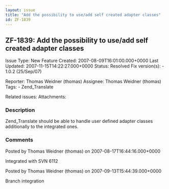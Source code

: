 ```yaml
---
layout: issue
title: "Add the possibility to use/add self created adapter classes"
id: ZF-1839
---
```


ZF-1839: Add the possibility to use/add self created adapter classes
--------------------------------------------------------------------

 Issue Type: New Feature Created: 2007-08-09T16:01:00.000+0000 Last Updated: 2007-11-15T14:22:27.000+0000 Status: Resolved Fix version(s): - 1.0.2 (25/Sep/07)
 
 Reporter:  Thomas Weidner (thomas)  Assignee:  Thomas Weidner (thomas)  Tags: - Zend\_Translate
 
 Related issues: 
 Attachments: 
### Description

Zend\_Translate should be able to handle user defined adapter classes additionally to the integrated ones.

 

 

### Comments

Posted by Thomas Weidner (thomas) on 2007-08-17T16:44:16.000+0000

Integrated with SVN 6112

 

 

Posted by Thomas Weidner (thomas) on 2007-09-13T15:44:39.000+0000

Branch integration

 

 